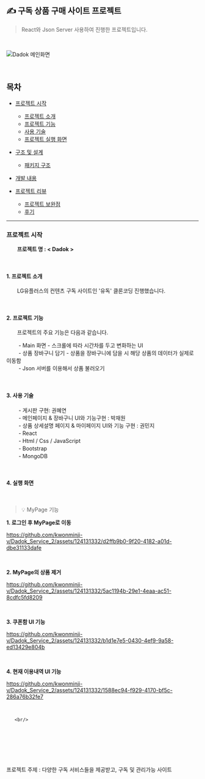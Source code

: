 ✍️ 구독 상품 구매 사이트 프로젝트
----   
>React와 Json Server 사용하여 진행한 프로젝트입니다.  

 <br>
  
![Dadok 메인화면](https://github.com/kwonminji-v/Dadok_Service_2/assets/124131332/b579d12a-947e-48f7-b8e1-0da1e0d43a1c)

<br>

## 목차

- [프로젝트 시작](#프로젝트-시작)
  - [프로젝트 소개](#1-프로젝트-소개)
  - [프로젝트 기능](#2-프로젝트-기능)
  - [사용 기술](#3-사용-기술)
  - [프로젝트 실행 화면](#4-프로젝트-실행-화면)
  
- [구조 및 설계](#구조-및-설계)
   - [패키지 구조](#1-패키지-구조)

- [개발 내용](#개발-내용)

- [프로젝트 리뷰](#프로젝트-리뷰)
  - [프로젝트 보완점](#1-프로젝트-보완점)
  - [후기](#2-후기)


---

### 프로젝트 시작  
　　**프로젝트 명 : < Dadok >**

<br>

   #### 1. 프로젝트 소개

  　　LG유플러스의 컨텐츠 구독 사이트인 '유독' 클론코딩 진행했습니다.

<br>


   #### 2. 프로젝트 기능
   　　프로젝트의 주요 기능은 다음과 같습니다.

 　　  - Main 화면 - 스크롤에 따라 시간차를 두고 변화하는 UI  
　　   - 상품 장바구니 담기 - 상품을 장바구니에 담을 시 해당 상품의 데이터가 실제로 이동함  
　　   - Json 서버를 이용해서 상품 불러오기  

<br/> 

   #### 3. 사용 기술
　　   - 게시판 구현: 권혜연  
　　   - 메인페이지 & 장바구니 UI와 기능구현 : 박재원  
　　   - 상품 상세설명 페이지 & 마이페이지 UI와 기능 구현 : 권민지  
　　   - React  
　　   - Html / Css / JavaScript  
　　   - Bootstrap  
　　   - MongoDB  

<br/> 

   #### 4. 실행 화면
   <br/>

> 💡 MyPage 기능
    
  **1. 로그인 후 MyPage로 이동**   
  
https://github.com/kwonminji-v/Dadok_Service_2/assets/124131332/d2ffb9b0-9f20-4182-a01d-dbe31133dafe

   <br/>   

  **2. MyPage의 상품 제거**   

https://github.com/kwonminji-v/Dadok_Service_2/assets/124131332/5ac1194b-29e1-4eaa-ac51-8cdfc5fd8209

   <br/>   
  
  **3. 쿠폰함 UI 기능**   
  
  https://github.com/kwonminji-v/Dadok_Service_2/assets/124131332/b1d1e7e5-0430-4ef9-9a58-ed13429e804b

   <br/>   

  **4. 현재 이용내역 UI 기능**   

  https://github.com/kwonminji-v/Dadok_Service_2/assets/124131332/1588ec94-f929-4170-bf5c-286a76b32fe7

   <br/>   



       <br/>   

<br><br>
<br>
<br>
<br>
 
프로젝트 주제 : 다양한 구독 서비스들을 제공받고, 구독 및 관리가능 사이트


